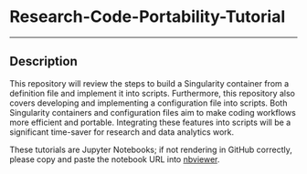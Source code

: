 # Research-Code-Portability-Tutorial
---

## Description 
This repository will review the steps to build a Singularity container from a definition file and implement it into scripts. Furthermore, this repository also covers developing and implementing a configuration file into scripts. Both Singularity containers and configuration files aim to make coding workflows more efficient and portable. Integrating these features into scripts will be a significant time-saver for research and data analytics work. 

These tutorials are Jupyter Notebooks; if not rendering in GitHub correctly, please copy and paste the notebook URL into [nbviewer](https://nbviewer.org/). 
